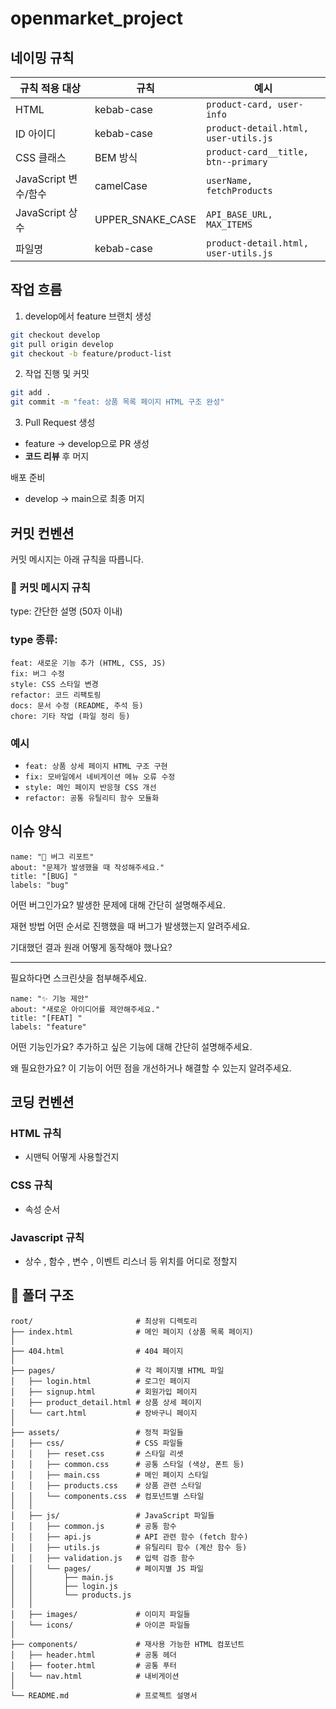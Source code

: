 # openmarket_project

## 네이밍 규칙

| 규칙 적용 대상       | 규칙             | 예시                                 |
| -------------------- | ---------------- | ------------------------------------ |
| HTML                 | kebab-case       | `product-card, user-info`            |
| ID 아이디            | kebab-case       | `product-detail.html, user-utils.js` |
| CSS 클래스           | BEM 방식         | `product-card__title, btn--primary`  |
| JavaScript 변수/함수 | camelCase        | `userName, fetchProducts`            |
| JavaScript 상수      | UPPER_SNAKE_CASE | `API_BASE_URL, MAX_ITEMS`            |
| 파일명               | kebab-case       | `product-detail.html, user-utils.js` |

## 작업 흐름

1. develop에서 feature 브랜치 생성

```bash
git checkout develop
git pull origin develop
git checkout -b feature/product-list
```

2. 작업 진행 및 커밋

```bash
git add .
git commit -m "feat: 상품 목록 페이지 HTML 구조 완성"
```

3. Pull Request 생성

- feature → develop으로 PR 생성
- **코드 리뷰** 후 머지

배포 준비

- develop → main으로 최종 머지

## 커밋 컨벤션

커밋 메시지는 아래 규칙을 따릅니다.

### 💬 커밋 메시지 규칙

type: 간단한 설명 (50자 이내)

### type 종류:

```
feat: 새로운 기능 추가 (HTML, CSS, JS)
fix: 버그 수정
style: CSS 스타일 변경
refactor: 코드 리팩토링
docs: 문서 수정 (README, 주석 등)
chore: 기타 작업 (파일 정리 등)
```

### 예시

- `feat: 상품 상세 페이지 HTML 구조 구현`
- `fix: 모바일에서 네비게이션 메뉴 오류 수정`
- `style: 메인 페이지 반응형 CSS 개선`
- `refactor: 공통 유틸리티 함수 모듈화`

## 이슈 양식

```
name: "🐞 버그 리포트"
about: "문제가 발생했을 때 작성해주세요."
title: "[BUG] "
labels: "bug"
```

어떤 버그인가요?
발생한 문제에 대해 간단히 설명해주세요.

재현 방법
어떤 순서로 진행했을 때 버그가 발생했는지 알려주세요.

기대했던 결과
원래 어떻게 동작해야 했나요?

---

필요하다면 스크린샷을 첨부해주세요.

```
name: "✨ 기능 제안"
about: "새로운 아이디어를 제안해주세요."
title: "[FEAT] "
labels: "feature"
```

어떤 기능인가요?
추가하고 싶은 기능에 대해 간단히 설명해주세요.

왜 필요한가요?
이 기능이 어떤 점을 개선하거나 해결할 수 있는지 알려주세요.

## 코딩 컨벤션

### HTML 규칙

- 시맨틱 어떻게 사용할건지

### CSS 규칙

- 속성 순서

### Javascript 규칙

- 상수 , 함수 , 변수 , 이벤트 리스너 등 위치를 어디로 정할지

## 📁 폴더 구조

```
root/                       # 최상위 디렉토리
├── index.html              # 메인 페이지 (상품 목록 페이지)
│
├── 404.html                # 404 페이지
│
├── pages/                  # 각 페이지별 HTML 파일
│   ├── login.html          # 로그인 페이지
│   ├── signup.html         # 회원가입 페이지
│   ├── product_detail.html # 상품 상세 페이지
│   └── cart.html           # 장바구니 페이지
│
├── assets/                 # 정적 파일들
│   ├── css/                # CSS 파일들
│   │   ├── reset.css       # 스타일 리셋
│   │   ├── common.css      # 공통 스타일 (색상, 폰트 등)
│   │   ├── main.css        # 메인 페이지 스타일
│   │   ├── products.css    # 상품 관련 스타일
│   │   └── components.css  # 컴포넌트별 스타일
│   │
│   ├── js/                 # JavaScript 파일들
│   │   ├── common.js       # 공통 함수
│   │   ├── api.js          # API 관련 함수 (fetch 함수)
│   │   ├── utils.js        # 유틸리티 함수 (계산 함수 등)
│   │   ├── validation.js   # 입력 검증 함수
│   │   └── pages/          # 페이지별 JS 파일
│   │       ├── main.js
│   │       ├── login.js
│   │       └── products.js
│   │
│   ├── images/             # 이미지 파일들
│   └── icons/              # 아이콘 파일들
│
├── components/             # 재사용 가능한 HTML 컴포넌트
│   ├── header.html         # 공통 헤더
│   ├── footer.html         # 공통 푸터
│   └── nav.html            # 내비게이션
│
└── README.md               # 프로젝트 설명서
```
